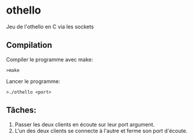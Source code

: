 # othello
Jeu de l'othello en C via les sockets

## Compilation

Compiler le programme avec make:

`>make`

Lancer le programme:

`>./othello <port>`


## Tâches:

1. Passer les deux clients en écoute sur leur port argument.
2. L'un des deux clients se connecte à l'autre et ferme son port d'écoute.
